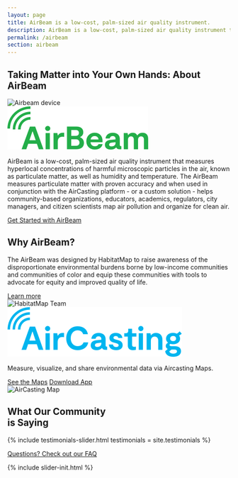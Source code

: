 ```yaml
---
layout: page
title: AirBeam is a low-cost, palm-sized air quality instrument.
description: AirBeam is a low-cost, palm-sized air quality instrument that measures hyper local concentrations of harmful microscopic particles in the air.
permalink: /airbeam
section: airbeam
---
```


<section>
  <div class="panel panel--leading-text">
    <h1 class="heading heading--large u--gray-text">
      Taking Matter into Your Own Hands:
      <span class="u--accent-hm u--block">About AirBeam</span>
    </h1>
  </div>
  <div class="arc-background arc-background--right-teal-light arc-background--right-center">
    <div class="panel">
      <div class="split--50 split--padding-right">
        <img
          class="img img--alternate-medium img--fade-in"
          srcset="/assets/img/about-airbeam-01.jpg?nf_resize=fit&w=720 480w,
                  /assets/img/about-airbeam-01.jpg"
          alt="Airbeam device"
        />
      </div>
      <div class="split--50 split--padding-left">
        <img
          class="logo logo--body"
          alt="Airbeam"
          src="/assets/img/svg/AirBeam-Logo-Body.svg"
        />
        <p class="p--body">
          AirBeam is a low-cost, palm-sized air quality instrument that measures hyperlocal concentrations of harmful microscopic particles in the air, known as particulate matter, as well as humidity and temperature. The AirBeam measures particulate matter with proven accuracy and when used in conjunction with the AirCasting platform - or a custom solution - helps community-based organizations, educators, academics, regulators, city managers, and citizen scientists map air pollution and organize for&nbsp;clean&nbsp;air.
        </p>
        <a href="/airbeam/buy-it-now" class="badge-link badge-link--hm">
          <span class="u--vertically-centered">Get Started with AirBeam</span>
        </a>
      </div>
    </div>
    <div class="panel">
      <div class="split--50 split--padding-right split--order-secondary">
        <h2 class="heading heading--medium u--gray-text">Why AirBeam?</h2>
        <p class="p--body">
          The AirBeam was designed by HabitatMap to raise awareness of the disproportionate environmental burdens borne by low-income communities and communities of color and equip these communities with tools to advocate for equity and improved quality of life.
        </p>
        <a href="/airbeam/how-it-works" class="button button--ac">Learn more</a>
      </div>
      <div class="split--50 split--padding-left u--align-right">
        <img
          class="img img--alternate-medium img--fade-in"
          srcset="/assets/img/about-airbeam-02.jpg?nf_resize=fit&w=720 480w,
                  /assets/img/about-airbeam-02.jpg 767w,
                  /assets/img/about-airbeam-02.jpg?nf_resize=fit&w=600 1024w,
                  /assets/img/about-airbeam-02.jpg"
          alt="HabitatMap Team"
        />
      </div>
    </div>
  </div>
</section>

<section class="u--bg-teal-very-light">
  <div class="panel panel--align-center ac-intro">
    <div class="split--60">
      <img
        class="logo logo--body"
        alt="AirCasting"
        src="/assets/img/svg/AirCasting-Logo-Body.svg"
      />
      <p class="p--large u--gray-text">
        Measure, visualize, and share environmental data via Aircasting Maps.
      </p>
    </div>
    <div class="split--40 u--align-right">
      <a href="http://aircasting.habitatmap.org/mobile_map" class="button button--ac-on-light-teal ac-intro__button">See the Maps</a>
      <a href="https://play.google.com/store/apps/details?id=pl.llp.aircasting&hl=en" class="button button--ac-on-light-teal ac-intro__button">Download App</a>
    </div>
  </div>
  <div class="panel">
    <div>
      <img
        srcset="/assets/img/habitatmap-aircasting-map-placeholder.png?nf_resize=fit&w=800 480w,
                /assets/img/habitatmap-aircasting-map-placeholder.png?nf_resize=fit&w=1150 768w,
                /assets/img/habitatmap-aircasting-map-placeholder.png"
        alt="AirCasting Map"
        class="img--fade-in"
      />
    </div>
  </div>
</section>

<section class="panel panel--testimonial u--bg-teal arc-background arc-background--right-opacity-15 arc-background--right-quote">
  <div class="split--40">
    <h2 class="heading heading--medium">
      What Our Community
      <br />
      is Saying
    </h2>
  </div>

  {% include testimonials-slider.html testimonials = site.testimonials %}

  <a href="/airbeam/faq" class="badge-link badge-link--light-hm">
    <span class="u--vertically-centered">Questions? Check out our FAQ</span>
  </a>
</section>

{% include slider-init.html %}
